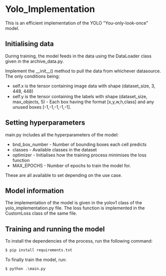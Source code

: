 # Yolo_Implementation
This is an efficient implementation of the YOLO "You-only-look-once" model.
## Initialising data
During training, the model feeds in the data using the DataLoader class given in the archive_data.py. 
<p>Implement the __init__() method to pull the data from whichever datasource. The only conditions being:</p>
<ul>
  <li>self.x is the tensor containing image data with shape (dataset_size, 3, 448, 448)</li>
  <li>self.y is the tensor containing the labels with shape (dataset_size, max_objects, 5) - Each box having the format [x,y,w,h,class] and any unused boxes [-1,-1,-1,-1,-1].</li>
</ul>

## Setting hyperparameters
main.py includes all the hyperparameters of the model:
<ul>
  <li>bnd_box_number - Number of bounding boxes each cell predicts</li>
  <li>classes - Available classes in the dataset</li>
  <li>optimizer - Initialises how the training process minimises the loss function</li>
  <li>MAX_EPOCHS - Number of epochs to train the model for.</li>
</ul>
These are all available to set depending on the use case.

## Model information
The implementation of the model is given in the yolov1 class of the yolo_implementation.py file. The loss function is implemented in the CustomLoss class of the same file.

## Training and running the model
To install the dependencies of the process, run the following command:
```bash
$ pip install requirements.txt
```
To finally train the model, run:
```
$ python .\main.py
```
